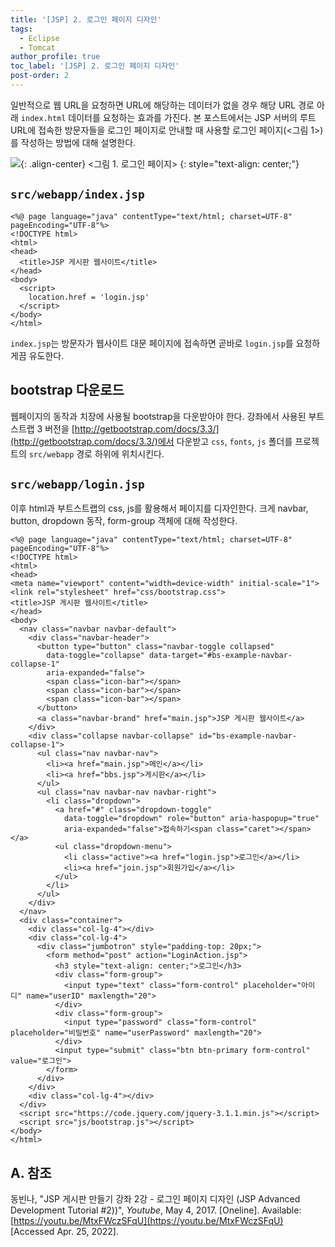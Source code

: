 ```yaml
---
title: '[JSP] 2. 로그인 페이지 디자인'
tags:
  - Eclipse
  - Tomcat
author_profile: true
toc_label: '[JSP] 2. 로그인 페이지 디자인'
post-order: 2
---
```


일반적으로 웹 URL을 요청하면 URL에 해당하는 데이터가 없을 경우 해당 URL 경로 아래 `index.html` 데이터를 요청하는 효과를 가진다. 본 포스트에서는 JSP 서버의 루트 URL에 접속한 방문자들을 로그인 페이지로 안내할 때 사용할 로그인 페이지(<그림 1>)를 작성하는 방법에 대해 설명한다.

![](https://drive.google.com/uc?export=view&id=19i3ze81r19WkoNqcUWMVs2We3RgzPS6x){: .align-center}
<그림 1. 로그인 페이지>
{: style="text-align: center;"}

## `src/webapp/index.jsp`


```html:src/webapp/index.jsp:lineons
<%@ page language="java" contentType="text/html; charset=UTF-8" pageEncoding="UTF-8"%>
<!DOCTYPE html>
<html>
<head>
  <title>JSP 게시판 웹사이트</title>
</head>
<body>
  <script>
    location.href = 'login.jsp'
  </script>
</body>
</html>
```

`index.jsp`는 방문자가 웹사이트 대문 페이지에 접속하면 곧바로 `login.jsp`를 요청하게끔 유도한다.

## bootstrap 다운로드
웹페이지의 동작과 치장에 사용될 bootstrap을 다운받아야 한다. 강좌에서 사용된 부트스트랩 3 버전을 [http://getbootstrap.com/docs/3.3/](http://getbootstrap.com/docs/3.3/)에서 다운받고 `css`, `fonts`, `js` 폴더를 프로젝트의 `src/webapp` 경로 하위에 위치시킨다.

## `src/webapp/login.jsp`
이후 html과 부트스트랩의 css, js를 활용해서 페이지를 디자인한다. 크게 navbar, button, dropdown 동작, form-group 객체에 대해 작성한다.

```html:login.jsp:lineons
<%@ page language="java" contentType="text/html; charset=UTF-8" pageEncoding="UTF-8"%>
<!DOCTYPE html>
<html>
<head>
<meta name="viewport" content="width=device-width" initial-scale="1">
<link rel="stylesheet" href="css/bootstrap.css">
<title>JSP 게시판 웹사이트</title>
</head>
<body>
  <nav class="navbar navbar-default">
    <div class="navbar-header">
      <button type="button" class="navbar-toggle collapsed"
        data-toggle="collapse" data-target="#bs-example-navbar-collapse-1"
        aria-expanded="false">
        <span class="icon-bar"></span>
        <span class="icon-bar"></span>
        <span class="icon-bar"></span>
      </button>
      <a class="navbar-brand" href="main.jsp">JSP 게시판 웹사이트</a>
    </div>
    <div class="collapse navbar-collapse" id="bs-example-navbar-collapse-1">
      <ul class="nav navbar-nav">
        <li><a href="main.jsp">메인</a></li>
        <li><a href="bbs.jsp">게시판</a></li>
      </ul>
      <ul class="nav navbar-nav navbar-right">
        <li class="dropdown">
          <a href="#" class="dropdown-toggle"
            data-toggle="dropdown" role="button" aria-haspopup="true"
            aria-expanded="false">접속하기<span class="caret"></span></a>
          <ul class="dropdown-menu">
            <li class="active"><a href="login.jsp">로그인</a></li>
            <li><a href="join.jsp">회원가입</a></li>
          </ul>
        </li>
      </ul>
    </div>
  </nav>
  <div class="container">
    <div class="col-lg-4"></div>
    <div class="col-lg-4">
      <div class="jumbotron" style="padding-top: 20px;">
        <form method="post" action="LoginAction.jsp">
          <h3 style="text-align: center;">로그인</h3>
          <div class="form-group">
            <input type="text" class="form-control" placeholder="아이디" name="userID" maxlength="20">
          </div>
          <div class="form-group">
            <input type="password" class="form-control" placeholder="비밀번호" name="userPassword" maxlength="20">
          </div>
          <input type="submit" class="btn btn-primary form-control" value="로그인">
        </form>
      </div>
    </div>
    <div class="col-lg-4"></div>
  </div>
  <script src="https://code.jquery.com/jquery-3.1.1.min.js"></script>
  <script src="js/bootstrap.js"></script>
</body>
</html>
```

## A. 참조
동빈나, "JSP 게시판 만들기 강좌 2강 - 로그인 페이지 디자인 (JSP Advanced Development Tutorial #2))", *Youtube*, May 4, 2017. [Oneline]. Available: [https://youtu.be/MtxFWczSFqU](https://youtu.be/MtxFWczSFqU) [Accessed Apr. 25, 2022].
